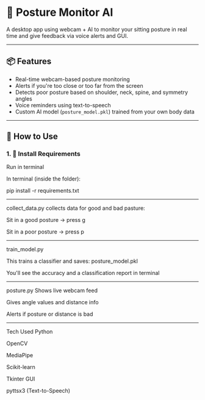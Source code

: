 # 🧍 Posture Monitor AI

A desktop app using webcam + AI to monitor your sitting posture in real time and give feedback via voice alerts and GUI.

---

## 📦 Features

- Real-time webcam-based posture monitoring
- Alerts if you're too close or too far from the screen
- Detects poor posture based on shoulder, neck, spine, and symmetry angles
- Voice reminders using text-to-speech
- Custom AI model (`posture_model.pkl`) trained from your own body data


---

## 🚀 How to Use

### 1. 🔧 Install Requirements

Run in terminal

In terminal (inside the folder):

pip install -r requirements.txt


---
 collect_data.py
 collects data for good and bad pasture:
 
 Sit in a good posture → press g
 
 Sit in a poor posture → press p

 ---
  train_model.py
  
  This trains a classifier and saves: posture_model.pkl
  
  You'll see the accuracy and a classification report in terminal

---
posture.py
Shows live webcam feed

Gives angle values and distance info

Alerts if posture or distance is bad

---
Tech Used
Python

OpenCV

MediaPipe

Scikit-learn

Tkinter GUI

pyttsx3 (Text-to-Speech)

